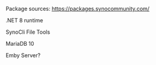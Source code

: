 Package sources: https://packages.synocommunity.com/

.NET 8 runtime

SynoCli File Tools

MariaDB 10

Emby Server?
